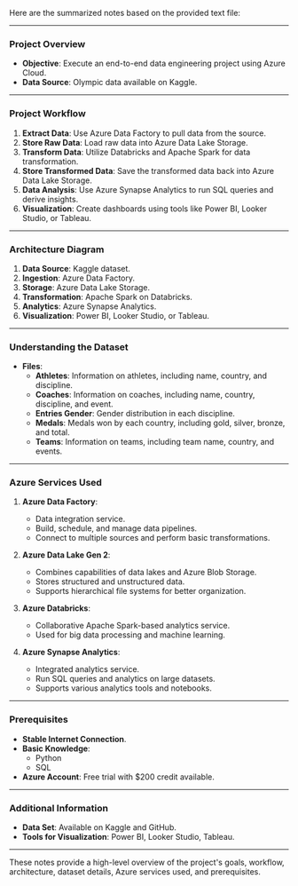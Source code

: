 Here are the summarized notes based on the provided text file:

---

### **Project Overview**

- **Objective**: Execute an end-to-end data engineering project using Azure Cloud.
- **Data Source**: Olympic data available on Kaggle.

---

### **Project Workflow**

1. **Extract Data**: Use Azure Data Factory to pull data from the source.
2. **Store Raw Data**: Load raw data into Azure Data Lake Storage.
3. **Transform Data**: Utilize Databricks and Apache Spark for data transformation.
4. **Store Transformed Data**: Save the transformed data back into Azure Data Lake Storage.
5. **Data Analysis**: Use Azure Synapse Analytics to run SQL queries and derive insights.
6. **Visualization**: Create dashboards using tools like Power BI, Looker Studio, or Tableau.

---

### **Architecture Diagram**

1. **Data Source**: Kaggle dataset.
2. **Ingestion**: Azure Data Factory.
3. **Storage**: Azure Data Lake Storage.
4. **Transformation**: Apache Spark on Databricks.
5. **Analytics**: Azure Synapse Analytics.
6. **Visualization**: Power BI, Looker Studio, or Tableau.

---

### **Understanding the Dataset**

- **Files**:
  - **Athletes**: Information on athletes, including name, country, and discipline.
  - **Coaches**: Information on coaches, including name, country, discipline, and event.
  - **Entries Gender**: Gender distribution in each discipline.
  - **Medals**: Medals won by each country, including gold, silver, bronze, and total.
  - **Teams**: Information on teams, including team name, country, and events.

---

### **Azure Services Used**

1. **Azure Data Factory**:
   - Data integration service.
   - Build, schedule, and manage data pipelines.
   - Connect to multiple sources and perform basic transformations.

2. **Azure Data Lake Gen 2**:
   - Combines capabilities of data lakes and Azure Blob Storage.
   - Stores structured and unstructured data.
   - Supports hierarchical file systems for better organization.

3. **Azure Databricks**:
   - Collaborative Apache Spark-based analytics service.
   - Used for big data processing and machine learning.

4. **Azure Synapse Analytics**:
   - Integrated analytics service.
   - Run SQL queries and analytics on large datasets.
   - Supports various analytics tools and notebooks.

---

### **Prerequisites**

- **Stable Internet Connection**.
- **Basic Knowledge**:
  - Python
  - SQL
- **Azure Account**: Free trial with $200 credit available.

---

### **Additional Information**

- **Data Set**: Available on Kaggle and GitHub.
- **Tools for Visualization**: Power BI, Looker Studio, Tableau.

---

These notes provide a high-level overview of the project's goals, workflow, architecture, dataset details, Azure services used, and prerequisites.